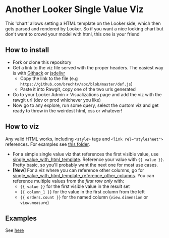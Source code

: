 # Another Looker Single Value Viz

This 'chart' allows setting a HTML template on the Looker side, which then gets parsed and rendered by Looker. So if you want a nice looking chart but don't want to crowd your model with html, this one is your friend

## How to install
- Fork or clone this repository
- Get a link to the viz file served with the proper headers. The easiest way is with [Githack](https://raw.githack.com/) or [jsdelivr](https://www.jsdelivr.com/rawgit)
  - Copy the link to the file (e.g `https://github.com/brechtv/abc/blob/master/def.js`)
  - Paste it into Rawgit, copy one of the two urls generated
- Go to your Looker Admin > Visualizations page and add the viz with the rawgit url (dev or prod whichever you like)
- Now go to any explore, run some query, select the custom viz and get ready to throw in the weirdest html, css or whatever! 

## How to viz
Any valid HTML works, including `<style>` tags and `<link rel="stylesheet">` references. For examples see [this folder](/example).
- For a simple single value viz that references the first visible value, use [single_value_with_html_template](single_value_with_html_template.js). Reference your value with `{{ value }}`. Pretty basic, so you'll probably want the next one for most use cases.
- __[New]__ For a viz where you can reference other columns, go for [single_value_with_html_template_reference_other_columns](single_value_with_html_template_reference_other_columns.js). You can reference multiple values from the *first row only* with:
  - `{{ value }}` for the first visible value in the result set
  - `{{ column_1 }}` for the value in the first column from the left
  - `{{ orders.count }}` for the named column (`view.dimension` or `view.measure`)


## Examples
See [here](/example)
